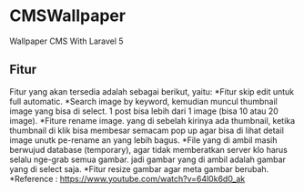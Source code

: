 # CMSWallpaper
Wallpaper CMS With Laravel 5

## Fitur
Fitur yang akan tersedia adalah sebagai berikut, yaitu:
*Fitur skip edit untuk full automatic.
*Search image by keyword, kemudian muncul thumbnail image yang bisa di select. 1 post bisa lebih dari 1 image (bisa 10 atau 20 image).
*Fiture rename image. yang di sebelah kirinya ada thumbnail, ketika thumbnail di klik bisa membesar semacam pop up agar bisa di lihat detail image unutk pe-rename an yang lebih bagus.
*File yang di ambil masih berwujud database (temporary), agar tidak memberatkan server klo harus selalu nge-grab semua gambar. jadi gambar yang di ambil adalah gambar yang di select saja. 
*Fitur resize gambar agar meta gambar berubah.
*Reference : https://www.youtube.com/watch?v=64l0k6d0_ak
